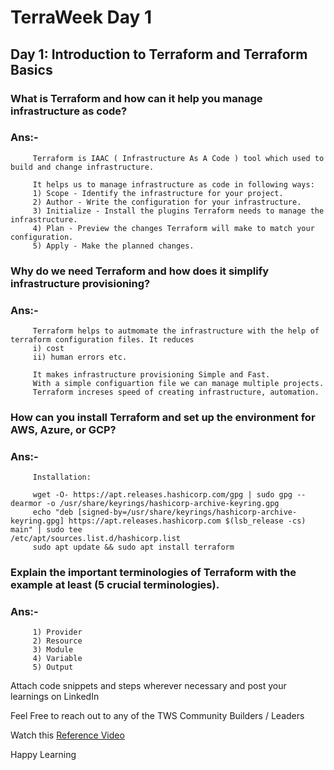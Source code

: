 # TerraWeek Day 1

## Day 1: Introduction to Terraform and Terraform Basics

### What is Terraform and how can it help you manage infrastructure as code?
### Ans:- 
         Terraform is IAAC ( Infrastructure As A Code ) tool which used to build and change infrastructure.
         
         It helps us to manage infrastructure as code in following ways:
         1) Scope - Identify the infrastructure for your project.
         2) Author - Write the configuration for your infrastructure.
         3) Initialize - Install the plugins Terraform needs to manage the infrastructure.
         4) Plan - Preview the changes Terraform will make to match your configuration.
         5) Apply - Make the planned changes.
  

### Why do we need Terraform and how does it simplify infrastructure provisioning?
### Ans:-
         Terraform helps to autmomate the infrastructure with the help of terraform configuration files. It reduces 
         i) cost
         ii) human errors etc.
         
         It makes infrastructure provisioning Simple and Fast. 
         With a simple configuartion file we can manage multiple projects.
         Terraform increses speed of creating infrastructure, automation. 
         
         
### How can you install Terraform and set up the environment for AWS, Azure, or GCP?
### Ans:-
         Installation:
         
         wget -O- https://apt.releases.hashicorp.com/gpg | sudo gpg --dearmor -o /usr/share/keyrings/hashicorp-archive-keyring.gpg
         echo "deb [signed-by=/usr/share/keyrings/hashicorp-archive-keyring.gpg] https://apt.releases.hashicorp.com $(lsb_release -cs) main" | sudo tee                    /etc/apt/sources.list.d/hashicorp.list
         sudo apt update && sudo apt install terraform
         
         
         
### Explain the important terminologies of Terraform with the example at least (5 crucial terminologies).
### Ans:- 
         1) Provider
         2) Resource
         3) Module
         4) Variable 
         5) Output
         
Attach code snippets and steps wherever necessary and post your learnings on LinkedIn

Feel Free to reach out to any of the TWS Community Builders / Leaders

Watch this [Reference Video](https://www.youtube.com/live/965CaSveIEI?feature=share)

Happy Learning 
